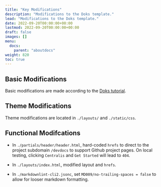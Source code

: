 ```yaml
---
title: "Key Modifications"
description: "Modifications to the Doks template."
lead: "Modifications to the Doks template."
date: 2022-09-20T00:00:00+00:00
lastmod: 2022-09-20T00:00:00+00:00
draft: false
images: []
menu:
  docs:
    parent: "aboutdocs"
weight: 820
toc: true
---
```


## Basic Modifications

Basic modifications are made according to the 
[Doks tutorial](https://getdoks.org/docs/tutorial/introduction/).

## Theme Modifications

Theme modifications are located in `./layouts/` and `./static/css`.

## Functional Modifcations

- In `./partials/header/header.html`, hard-coded `hrefs` to direct to 
the project subdomain `/devdocs` to support Github project pages. 
On local testing, clicking `Centralis` and `Get Started` will lead to 
`404`.

- In `./layouts/index.html`, modified layout and `hrefs`.

- In `./markdownlint-cli2.jsonc`, set `MD009/no-trailing-spaces = false`
to allow for looser markdown formatting.
